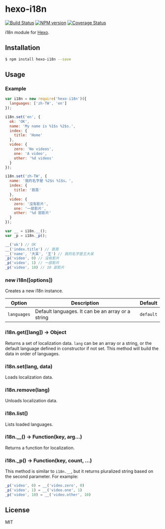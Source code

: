 # hexo-i18n

[![Build Status](https://travis-ci.org/hexojs/hexo-i18n.svg?branch=master)](https://travis-ci.org/hexojs/hexo-i18n)
[![NPM version](https://badge.fury.io/js/hexo-i18n.svg)](https://www.npmjs.com/package/hexo-i18n)
[![Coverage Status](https://img.shields.io/coveralls/hexojs/hexo-i18n.svg)](https://coveralls.io/r/hexojs/hexo-i18n?branch=master)

i18n module for [Hexo].

## Installation

``` bash
$ npm install hexo-i18n --save
```

## Usage

### Example

``` js
var i18n = new require('hexo-i18n')({
  languages: ['zh-TW', 'en']
});

i18n.set('en', {
  ok: 'OK',
  name: 'My name is %1$s %2$s.',
  index: {
    title: 'Home'
  },
  video: {
    zero: 'No videos',
    one: 'A video',
    other: '%d videos'
  }
});

i18n.set('zh-TW', {
  name: '我的名字是 %2$s %1$s。',
  index: {
    title: '首頁'
  },
  video: {
    zero: '沒有影片',
    one: '一部影片',
    other: '%d 部影片'
  }
});

var __ = i18n.__();
var _p = i18n._p();

__('ok') // OK
__('index.title') // 首頁
__('name', '大呆', '王') // 我的名字是王大呆
_p('video', 0) // 沒有影片
_p('video', 1) // 一部影片
_p('video', 10) // 10 部影片
```

### new i18n([options])

Creates a new i18n instance.

Option | Description | Default
--- | --- | ---
`languages` | Default languages. It can be an array or a string | `default`

### i18n.get([lang]) → Object

Returns a set of localization data. `lang` can be an array or a string, or the default language defined in constructor if not set. This method will build the data in order of languages.

### i18n.set(lang, data)

Loads localization data.

### i18n.remove(lang)

Unloads localization data.

### i18n.list()

Lists loaded languages.

### i18n.__() → Function(key, arg...)

Returns a function for localization.

### i18n._p() → Function(key, count, ...)

This method is similar to `i18n.__`, but it returns pluralized string based on the second parameter. For example:

``` js
_p('video', 0) = __('video.zero', 0)
_p('video', 1) = __('video.one', 1)
_p('video', 10) = __('video.other', 10)
```

## License

MIT

[Hexo]: http://hexo.io/